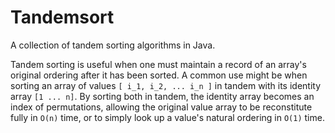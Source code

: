 Tandemsort
==========

A collection of tandem sorting algorithms in Java.

Tandem sorting is useful when one must maintain a record of an array's original ordering after it has been sorted. A
common use might be when sorting an array of values `[ i_1, i_2, ... i_n ]` in tandem with its identity array `[1 ... n]`.
By sorting both in tandem, the identity array becomes an index of permutations, allowing the original value array to be
reconstitute fully in `O(n)` time, or to simply look up a value's natural ordering in `O(1)` time.
